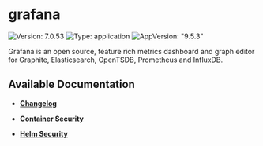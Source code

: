 # grafana

![Version: 7.0.53](https://img.shields.io/badge/Version-7.0.53-informational?style=flat-square) ![Type: application](https://img.shields.io/badge/Type-application-informational?style=flat-square) ![AppVersion: "9.5.3"](https://img.shields.io/badge/AppVersion-"9.5.3"-informational?style=flat-square)

Grafana is an open source, feature rich metrics dashboard and graph editor for Graphite, Elasticsearch, OpenTSDB, Prometheus and InfluxDB.

## Available Documentation

- [**Changelog**](CHANGELOG)

- [**Container Security**](container-security)

- [**Helm Security**](helm-security)

